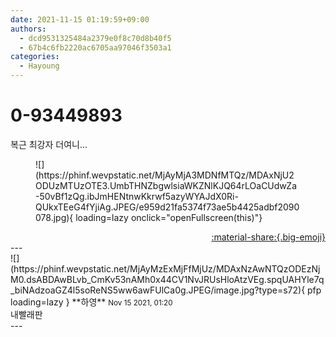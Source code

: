 ```yaml
---
date: 2021-11-15 01:19:59+09:00
authors:
  - dcd9531325484a2379e0f8c70d8b40f5
  - 67b4c6fb2220ac6705aa97046f3503a1
categories:
  - Hayoung
---
```


# 0-93449893

<div class="post-container" markdown="1">
<div class="content-container md-sidebar__scrollwrap" markdown="1">

복근 최강자 더여니...
<figure markdown="1">
![](https://phinf.wevpstatic.net/MjAyMjA3MDNfMTQz/MDAxNjU2ODUzMTUzOTE3.UmbTHNZbgwlsiaWKZNlKJQ64rLOaCUdwZa-50vBf1zQg.ibJmHENtnwKkrwf5azyWYAJdX0Ri-QUkxTEeG4fYjiAg.JPEG/e959d21fa5374f73ae5b4425adbf2090078.jpg){ loading=lazy onclick="openFullscreen(this)"}
</figure>


</div>
</div>

<div style="text-align: right;" markdown="1">
<a href="https://weverse.io/fromis9/fanpost/0-93449893" style="text-align: right;">:material-share:{.big-emoji}</a>
</div>
---

<div class="comments-container md-sidebar__scrollwrap" markdown="1">
<div class="comment" markdown="1">
<div class='id-container' markdown="1">
![](https://phinf.wevpstatic.net/MjAyMzExMjFfMjUz/MDAxNzAwNTQzODEzNjM0.dsABDAwBLvb_CmKv53nAMh0x44CV1NvJRUsHloAtzVEg.spqUAHYle7q_biNAdzoaGZ4l5soReNS5ww6awFUlCa0g.JPEG/image.jpg?type=s72){ pfp loading=lazy }
**<span class="artist">하영</span>** <small>Nov 15 2021, 01:20</small><br>
</div>
<div class='comment-body' markdown="1">
내빨래판
</div>
</div>
</div>
---
